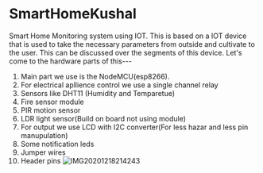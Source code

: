 # SmartHomeKushal
Smart Home Monitoring system using IOT.
This is based on a IOT device that is used to take the necessary parameters from outside and cultivate to the user.
This can be discussed over the segments of this device.
Let's come to the hardware parts of this--- 

1. Main part we use is the NodeMCU(esp8266). 
2. For electrical apllience control we use a single channel relay
3. Sensors like DHT11 (Humidity and Temparetue)
4. Fire sensor module
5. PIR motion sensor
6. LDR light sensor(Build on board not using module)
7. For output we use LCD with I2C converter(For less hazar and less pin manupulation)
8. Some notification leds
9. Jumper wires
10. Header pins
![IMG20201218214243](https://user-images.githubusercontent.com/59107993/102654207-2d8c4780-4196-11eb-9718-02aed468592d.jpg)





